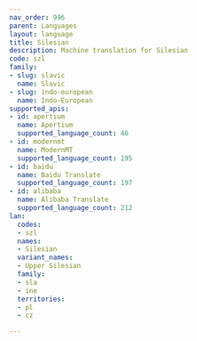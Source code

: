 ```yaml
---
nav_order: 996
parent: Languages
layout: language
title: Silesian
description: Machine translation for Silesian
code: szl
family:
- slug: slavic
  name: Slavic
- slug: indo-european
  name: Indo-European
supported_apis:
- id: apertium
  name: Apertium
  supported_language_count: 46
- id: modernmt
  name: ModernMT
  supported_language_count: 195
- id: baidu
  name: Baidu Translate
  supported_language_count: 197
- id: alibaba
  name: Alibaba Translate
  supported_language_count: 212
lan:
  codes:
  - szl
  names:
  - Silesian
  variant_names:
  - Upper Silesian
  family:
  - sla
  - ine
  territories:
  - pl
  - cz

---
```


